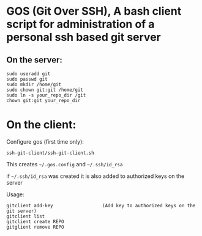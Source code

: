 # GOS (Git Over SSH), A bash client script for administration of a personal ssh based git server

## On the server:
```
sudo useradd git
sudo passwd git
sudo mkdir /home/git
sudo chown git:git /home/git
sudo ln -s your_repo_dir /git
chown git:git your_repo_dir
```

# On the client:

Configure gos (first time only):
```
ssh-git-client/ssh-git-client.sh
```

This creates `~/.gos.config` and `~/.ssh/id_rsa`

if `~/.ssh/id_rsa` was created it is also added to authorized keys on the server

Usage:
```
gitclient add-key                  (Add key to authorized keys on the git server)
gitclient list
gitclient create REPO
gitglient remove REPO
```